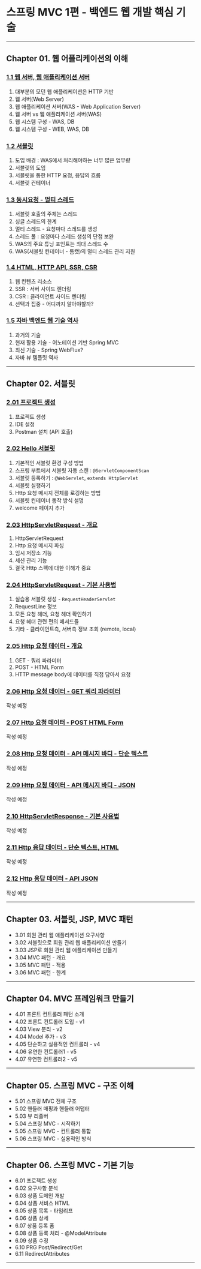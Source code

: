 
# 스프링 MVC 1편 - 백엔드 웹 개발 핵심 기술

---

## Chapter 01. 웹 어플리케이션의 이해
### <a href="Chapter 01. 웹 애플리케이션의 이해/1.1 웹 서버, 웹 애플리케이션 서버.md" target="_blank">1.1 웹 서버, 웹 애플리케이션 서버</a>
1) 대부분의 모던 웹 애플리케이션은 HTTP 기반
2) 웹 서버(Web Server)
3) 웹 애플리케이션 서버(WAS - Web Application Server)
4) 웹 서버 vs  웹 애플리케이션 서버(WAS)
5) 웹 시스템 구성 - WAS, DB
6) 웹 시스템 구성 - WEB, WAS, DB

### <a href="Chapter 01. 웹 애플리케이션의 이해/1.2 서블릿.md" target="_blank">1.2 서블릿</a>
1) 도입 배경 : WAS에서 처리해야하는 너무 많은 업무량
2) 서블릿의 도입
3) 서블릿을 통한 HTTP 요청, 응답의 흐름
4) 서블릿 컨테이너

### <a href="Chapter 01. 웹 애플리케이션의 이해/1.3 동시요청 - 멀티 스레드.md" target="_blank">1.3 동시요청 - 멀티 스레드</a>
1) 서블릿 호출의 주체는 스레드
2) 싱글 스레드의 한계 
3) 멀티 스레드 - 요청마다 스레드를 생성
4) 스레드 풀 : 요청마다 스레드 생성의 단점 보완
5) WAS의 주요 튜닝 포인트는 최대 스레드 수
6) WAS(서블릿 컨테이너 - 톰캣)의 멀티 스레드 관리 지원

### <a href="Chapter 01. 웹 애플리케이션의 이해/1.4 HTML, HTTP API, SSR, CSR.md" target="_blank">1.4 HTML, HTTP API, SSR, CSR</a>
1) 웹 컨텐츠 리소스
2) SSR : 서버 사이드 렌더링
3) CSR : 클라이언트 사이드 렌더링
4) 선택과 집중 - 어디까지 알아야할까?

### <a href="Chapter 01. 웹 애플리케이션의 이해/1.5 자바 백엔드 웹 기술 역사.md" target="_blank">1.5 자바 백엔드 웹 기술 역사</a>
1) 과거의 기술
2) 현재 활용 기술 - 어노테이션 기반 Spring MVC
3) 최신 기술 - Spring WebFlux?
4) 자바 뷰 템플릿 역사

---

## Chapter 02. 서블릿
### <a href="Chapter 02. 서블릿/2.01 프로젝트 생성.md" target="_blank">2.01 프로젝트 생성</a>
1) 프로젝트 생성
2) IDE 설정
3) Postman 설치 (API 호출)

### <a href="Chapter 02. 서블릿/2.02 Hello 서블릿.md" target="_blank">2.02 Hello 서블릿</a>
1) 기본적인 서블릿 환경 구성 방법
2) 스프링 부트에서 서블릿 자동 스캔 : `@ServletComponentScan`
3) 서블릿 등록하기 : `@WebServlet`, `extends HttpServlet`
4) 서블릿 실행하기
5) Http 요청 메시지 전체를 로깅하는 방법
6) 서블릿 컨테이너 동작 방식 설명
7) welcome 페이지 추가

### <a href="Chapter 02. 서블릿/2.03 HttpServletRequest - 개요.md" target="_blank">2.03 HttpServletRequest - 개요</a>
1) HttpServletRequest
2) Http 요청 메시지 파싱
3) 임시 저장소 기능
4) 세션 관리 기능
5) 결국 Http 스펙에 대한 이해가 중요

### <a href="Chapter 02. 서블릿/2.04 HttpServletRequest - 기본 사용법.md" target="_blank">2.04 HttpServletRequest - 기본 사용법</a>
1) 실습용 서블릿 생성 - `RequestHeaderServlet`
2) RequestLine 정보
3) 모든 요청 헤더, 요청 헤더 확인하기
4) 요청 헤더 관련 편의 메서드들
5) 기타 - 클라이언트측, 서버측 정보 조회 (remote, local)

### <a href="Chapter 02. 서블릿/2.05 Http 요청 데이터 - 개요.md" target="_blank">2.05 Http 요청 데이터 - 개요</a>
1) GET - 쿼리 파라미터
2) POST - HTML Form
3) HTTP message body에 데이터를 직접 담아서 요청

### <a href="Chapter 02. 서블릿/2.06 Http 요청 데이터 - GET 쿼리 파라미터.md" target="_blank">2.06 Http 요청 데이터 - GET 쿼리 파라미터</a>
작성 예정

### <a href="Chapter 02. 서블릿/2.07 Http 요청 데이터 - POST HTML Form.md" target="_blank">2.07 Http 요청 데이터 - POST HTML Form</a>
작성 예정

### <a href="Chapter 02. 서블릿/2.08 Http 요청 데이터 - API 메시지 바디 - 단순 텍스트.md" target="_blank">2.08 Http 요청 데이터 - API 메시지 바디 - 단순 텍스트</a>
작성 예정

### <a href="Chapter 02. 서블릿/2.09 Http 요청 데이터 - API 메시지 바디 - JSON.md" target="_blank">2.09 Http 요청 데이터 - API 메시지 바디 - JSON</a>
작성 예정

### <a href="Chapter 02. 서블릿/2.10 HttpServletResponse - 기본 사용법.md" target="_blank">2.10 HttpServletResponse - 기본 사용법</a>
작성 예정

### <a href="Chapter 02. 서블릿/2.11 Http 응답 데이터 - 단순 텍스트, HTML.md" target="_blank">2.11 Http 응답 데이터 - 단순 텍스트, HTML</a>
작성 예정

### <a href="Chapter 02. 서블릿/2.12 Http 응답 데이터 - API JSON.md" target="_blank">2.12 Http 응답 데이터 - API JSON</a>
작성 예정

---

## Chapter 03. 서블릿, JSP, MVC 패턴
- 3.01 회원 관리 웹 애플리케이션 요구사항
- 3.02 서블릿으로 회원 관리 웹 애플리케이션 만들기
- 3.03 JSP로 회원 관리 웹 애플리케이션 만들기
- 3.04 MVC 패턴 - 개요
- 3.05 MVC 패턴 - 적용
- 3.06 MVC 패턴 - 한계

---

## Chapter 04. MVC 프레임워크 만들기
- 4.01 프론트 컨트롤러 패턴 소개
- 4.02 프론트 컨트롤러 도입 - v1
- 4.03 View 분리 - v2
- 4.04 Model 추가 - v3
- 4.05 단순하고 실용적인 컨트롤러 - v4
- 4.06 유연한 컨트롤러1 - v5
- 4.07 유연한 컨트롤러2 - v5

---

## Chapter 05. 스프링 MVC - 구조 이해
- 5.01 스프링 MVC 전체 구조
- 5.02 핸들러 매핑과 핸들러 어댑터
- 5.03 뷰 리졸버
- 5.04 스프링 MVC - 시작하기
- 5.05 스프링 MVC - 컨트롤러 통합
- 5.06 스프링 MVC - 실용적인 방식

---

## Chapter 06. 스프링 MVC - 기본 기능
- 6.01 프로젝트 생성
- 6.02 요구사항 분석
- 6.03 상품 도메인 개발
- 6.04 상품 서비스 HTML
- 6.05 상품 목록 - 타임리프
- 6.06 상품 상세
- 6.07 상품 등록 폼
- 6.08 상품 등록 처리 - @ModelAttribute
- 6.09 상품 수정
- 6.10 PRG Post/Redirect/Get
- 6.11 RedirectAttributes

---
